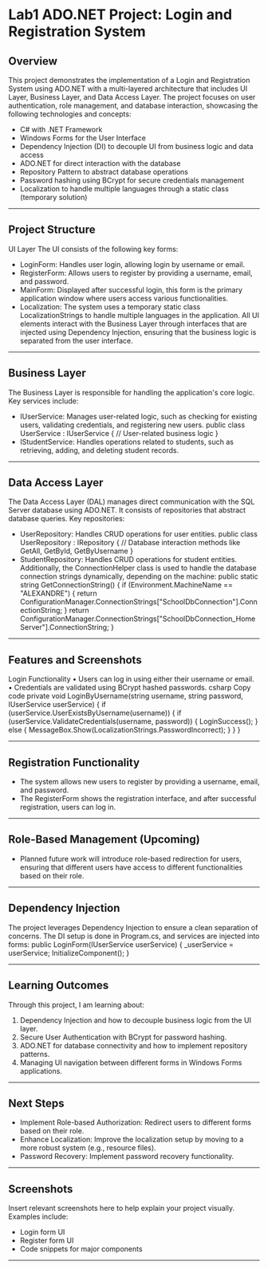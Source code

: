 # Lab1 ADO.NET Project: Login and Registration System
## Overview
This project demonstrates the implementation of a Login and Registration System using ADO.NET with a multi-layered architecture that includes UI Layer, Business Layer, and Data Access Layer. The project focuses on user authentication, role management, and database interaction, showcasing the following technologies and concepts:
-	C# with .NET Framework
-	Windows Forms for the User Interface
-	Dependency Injection (DI) to decouple UI from business logic and data access
-	ADO.NET for direct interaction with the database
-	Repository Pattern to abstract database operations
-	Password hashing using BCrypt for secure credentials management
-	Localization to handle multiple languages through a static class (temporary solution)
________________________________________
## Project Structure
UI Layer
The UI consists of the following key forms:
-	LoginForm: Handles user login, allowing login by username or email.
-	RegisterForm: Allows users to register by providing a username, email, and password.
-	MainForm: Displayed after successful login, this form is the primary application window where users access various functionalities.
-	Localization: The system uses a temporary static class LocalizationStrings to handle multiple languages in the application.
All UI elements interact with the Business Layer through interfaces that are injected using Dependency Injection, ensuring that the business logic is separated from the user interface.
________________________________________



## Business Layer
The Business Layer is responsible for handling the application's core logic. Key services include:
-	IUserService: Manages user-related logic, such as checking for existing users, validating credentials, and registering new users.
public class UserService : IUserService
{
    // User-related business logic
}
-	IStudentService: Handles operations related to students, such as retrieving, adding, and deleting student records.
________________________________________
## Data Access Layer
The Data Access Layer (DAL) manages direct communication with the SQL Server database using ADO.NET. It consists of repositories that abstract database queries.
Key repositories:
-	UserRepository: Handles CRUD operations for user entities.
public class UserRepository : IRepository<User>
{
    // Database interaction methods like GetAll, GetById, GetByUsername
}
-	StudentRepository: Handles CRUD operations for student entities.
Additionally, the ConnectionHelper class is used to handle the database connection strings dynamically, depending on the machine:
public static string GetConnectionString()
{
    if (Environment.MachineName == "ALEXANDRE")
    {
        return ConfigurationManager.ConnectionStrings["SchoolDbConnection"].ConnectionString;
    }
    return ConfigurationManager.ConnectionStrings["SchoolDbConnection_HomeServer"].ConnectionString;
}
________________________________________
## Features and Screenshots
Login Functionality
•	Users can log in using either their username or email.
•	Credentials are validated using BCrypt hashed passwords.
csharp
Copy code
private void LoginByUsername(string username, string password, IUserService userService)
{
    if (userService.UserExistsByUsername(username))
    {
        if (userService.ValidateCredentials(username, password))
        {
            LoginSuccess();
        }
        else
        {
            MessageBox.Show(LocalizationStrings.PasswordIncorrect);
        }
    }
}
________________________________________
## Registration Functionality
-	The system allows new users to register by providing a username, email, and password.
-	The RegisterForm shows the registration interface, and after successful registration, users can log in.
________________________________________
## Role-Based Management (Upcoming)
-	Planned future work will introduce role-based redirection for users, ensuring that different users have access to different functionalities based on their role.
________________________________________
## Dependency Injection
The project leverages Dependency Injection to ensure a clean separation of concerns. The DI setup is done in Program.cs, and services are injected into forms:
public LoginForm(IUserService userService)
{
    _userService = userService;
    InitializeComponent();
}
________________________________________
## Learning Outcomes
Through this project, I am learning about:
1.	Dependency Injection and how to decouple business logic from the UI layer.
2.	Secure User Authentication with BCrypt for password hashing.
3.	ADO.NET for database connectivity and how to implement repository patterns.
4.	Managing UI navigation between different forms in Windows Forms applications.
________________________________________
## Next Steps
-	Implement Role-based Authorization: Redirect users to different forms based on their role.
-	Enhance Localization: Improve the localization setup by moving to a more robust system (e.g., resource files).
-	Password Recovery: Implement password recovery functionality.
________________________________________
## Screenshots
Insert relevant screenshots here to help explain your project visually. Examples include:
-	Login form UI
-	Register form UI
-	Code snippets for major components
________________________________________


